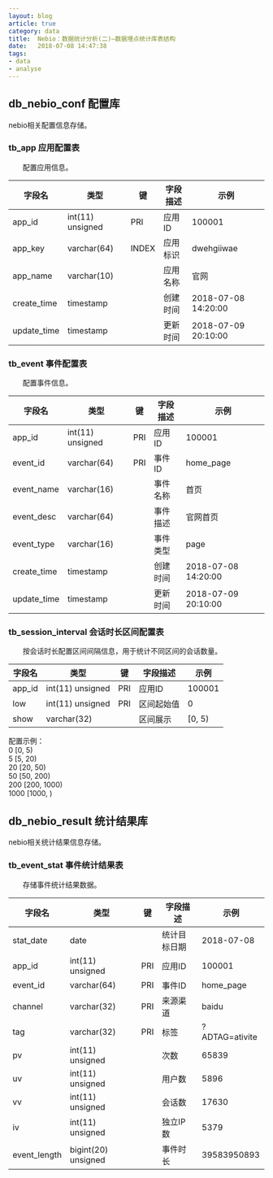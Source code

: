 ```yaml
---
layout: blog
article: true
category: data
title:  Nebio：数据统计分析(二)—数据埋点统计库表结构
date:   2018-07-08 14:47:38
tags:
- data
- analyse
---
```




## db_nebio_conf 配置库
nebio相关配置信息存储。
### tb_app 应用配置表
&emsp;&emsp;配置应用信息。

| 字段名  | 类型  | 键 | 字段描述  | 示例
| ------------ | ------------ | ------------ | ------------ | ------------ |
| app_id | int(11) unsigned | PRI | 应用ID | 100001 |
| app_key | varchar(64) | INDEX | 应用标识 | dwehgiiwae |
| app_name | varchar(10) | | 应用名称 | 官网 |
| create_time | timestamp | | 创建时间 | 2018-07-08 14:20:00 |
| update_time | timestamp | | 更新时间 | 2018-07-09 20:10:00 |


### tb_event 事件配置表
&emsp;&emsp;配置事件信息。

| 字段名  | 类型  | 键 | 字段描述  | 示例
| ------------ | ------------ | ------------ | ------------ | ------------ |
| app_id | int(11) unsigned | PRI | 应用ID | 100001 |
| event_id | varchar(64) | PRI | 事件ID | home_page |
| event_name | varchar(16) | | 事件名称 | 首页 |
| event_desc | varchar(64) | | 事件描述 | 官网首页 |
| event_type | varchar(16) | | 事件类型 | page |
| create_time | timestamp | | 创建时间 | 2018-07-08 14:20:00 |
| update_time | timestamp | | 更新时间 | 2018-07-09 20:10:00 |


### tb_session_interval 会话时长区间配置表
&emsp;&emsp;按会话时长配置区间间隔信息，用于统计不同区间的会话数量。

| 字段名  | 类型  | 键 | 字段描述  | 示例
| ------------ | ------------ | ------------ | ------------ | ------------ |
| app_id | int(11) unsigned | PRI | 应用ID | 100001 |
| low | int(11) unsigned | PRI | 区间起始值 | 0 |
| show | varchar(32) | | 区间展示 | [0, 5) |


配置示例：<br/>
0   [0, 5)<br/>
5   [5, 20)<br/>
20   [20, 50)<br/>
50   [50, 200)<br/>
200   [200, 1000)<br/>
1000   [1000, )<br/>


## db_nebio_result 统计结果库
nebio相关统计结果信息存储。
### tb_event_stat 事件统计结果表
&emsp;&emsp;存储事件统计结果数据。

| 字段名  | 类型  | 键 | 字段描述  | 示例
| ------------ | ------------ | ------------ | ------------ | ------------ |
| stat_date | date | | 统计目标日期 | 2018-07-08 |
| app_id | int(11) unsigned | PRI | 应用ID | 100001 |
| event_id | varchar(64) | PRI | 事件ID | home_page |
| channel | varchar(32) | PRI | 来源渠道 | baidu |
| tag | varchar(32) | PRI | 标签 | ?ADTAG=ativite |
| pv | int(11) unsigned | | 次数 | 65839 |
| uv | int(11) unsigned | | 用户数 | 5896 |
| vv | int(11) unsigned | | 会话数 | 17630 |
| iv | int(11) unsigned | | 独立IP数 | 5379 |
| event_length | bigint(20) unsigned | | 事件时长 | 39583950893 |


